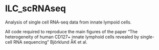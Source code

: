 # ILC_scRNAseq
Analysis of single cell RNA-seq data from innate lympoid cells. 

All code required to reproduce the main figures of the paper “The heterogeneity of human CD127+ innate lymphoid cells revealed by single-cell RNA sequencing” Björklund ÅK et al.
